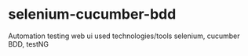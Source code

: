 # selenium-cucumber-bdd
Automation testing web ui used technologies/tools selenium, cucumber BDD, testNG
